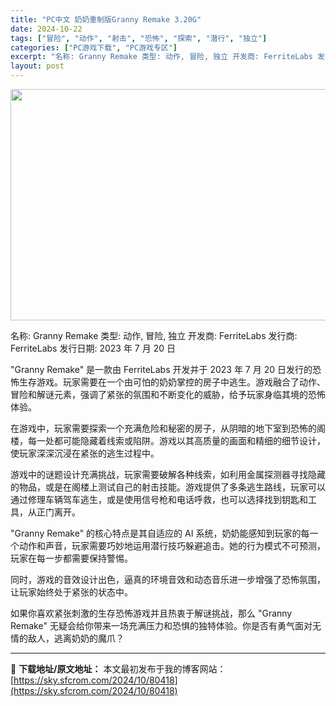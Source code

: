 ```yaml
---
title: "PC中文 奶奶重制版Granny Remake 3.20G"
date: 2024-10-22
tags: ["冒险", "动作", "射击", "恐怖", "探索", "潜行", "独立"]
categories: ["PC游戏下载", "PC游戏专区"]
excerpt: "名称: Granny Remake 类型: 动作, 冒险, 独立 开发商: FerriteLabs 发行商: FerriteLabs 发行日期: 2023 年 7 月 20 日 &quot;Granny Remake&quot; 是一款由 FerriteLabs 开发并于 2023 年 7 月 20 日发行的恐怖生存游&hellip;"
layout: post
---
```


<img class="aligncenter size-full wp-image-80419" src="https://sky.sfcrom.com/wp-content/uploads/2024/10/2024102209081360.webp" alt="" width="660" height="370" />

名称: Granny Remake
类型: 动作, 冒险, 独立
开发商: FerriteLabs
发行商: FerriteLabs
发行日期: 2023 年 7 月 20 日

"Granny Remake" 是一款由 FerriteLabs 开发并于 2023 年 7 月 20 日发行的恐怖生存游戏。玩家需要在一个由可怕的奶奶掌控的房子中逃生。游戏融合了动作、冒险和解谜元素，强调了紧张的氛围和不断变化的威胁，给予玩家身临其境的恐怖体验。

在游戏中，玩家需要探索一个充满危险和秘密的房子，从阴暗的地下室到恐怖的阁楼，每一处都可能隐藏着线索或陷阱。游戏以其高质量的画面和精细的细节设计，使玩家深深沉浸在紧张的逃生过程中。

游戏中的谜题设计充满挑战，玩家需要破解各种线索，如利用金属探测器寻找隐藏的物品，或是在阁楼上测试自己的射击技能。游戏提供了多条逃生路线，玩家可以通过修理车辆驾车逃生，或是使用信号枪和电话呼救，也可以选择找到钥匙和工具，从正门离开。

"Granny Remake" 的核心特点是其自适应的 AI 系统，奶奶能感知到玩家的每一个动作和声音，玩家需要巧妙地运用潜行技巧躲避追击。她的行为模式不可预测，玩家在每一步都需要保持警惕。

同时，游戏的音效设计出色，逼真的环境音效和动态音乐进一步增强了恐怖氛围，让玩家始终处于紧张的状态中。

如果你喜欢紧张刺激的生存恐怖游戏并且热衷于解谜挑战，那么 "Granny Remake" 无疑会给你带来一场充满压力和恐惧的独特体验。你是否有勇气面对无情的敌人，逃离奶奶的魔爪？

---
📖 **下载地址/原文地址：** 本文最初发布于我的博客网站：[https://sky.sfcrom.com/2024/10/80418](https://sky.sfcrom.com/2024/10/80418)
